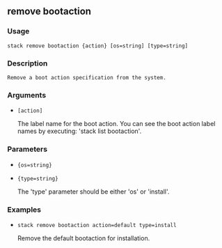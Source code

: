 ## remove bootaction

### Usage

`stack remove bootaction {action} [os=string] [type=string]`

### Description


	Remove a boot action specification from the system.

	

### Arguments

* `[action]`

   The label name for the boot action. You can see the boot action label
	names by executing: 'stack list bootaction'.


### Parameters
* `{os=string}`
* `{type=string}`

   The 'type' parameter should be either 'os' or 'install'.

### Examples

* `stack remove bootaction action=default type=install`

   Remove the default bootaction for installation.



